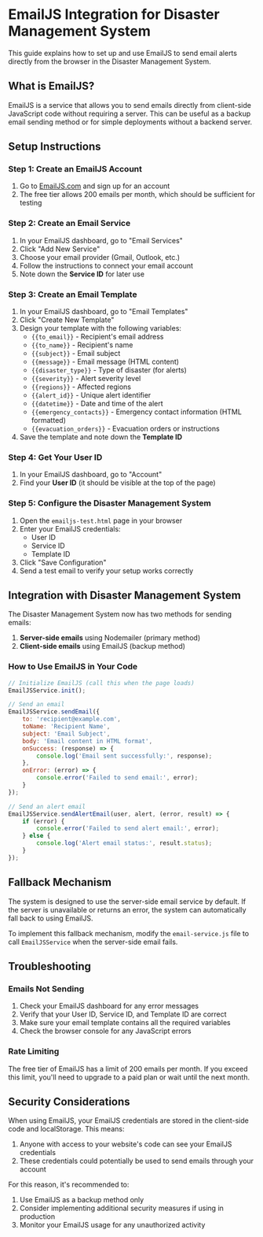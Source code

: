 # EmailJS Integration for Disaster Management System

This guide explains how to set up and use EmailJS to send email alerts directly from the browser in the Disaster Management System.

## What is EmailJS?

EmailJS is a service that allows you to send emails directly from client-side JavaScript code without requiring a server. This can be useful as a backup email sending method or for simple deployments without a backend server.

## Setup Instructions

### Step 1: Create an EmailJS Account

1. Go to [EmailJS.com](https://www.emailjs.com/) and sign up for an account
2. The free tier allows 200 emails per month, which should be sufficient for testing

### Step 2: Create an Email Service

1. In your EmailJS dashboard, go to "Email Services"
2. Click "Add New Service"
3. Choose your email provider (Gmail, Outlook, etc.)
4. Follow the instructions to connect your email account
5. Note down the **Service ID** for later use

### Step 3: Create an Email Template

1. In your EmailJS dashboard, go to "Email Templates"
2. Click "Create New Template"
3. Design your template with the following variables:
   - `{{to_email}}` - Recipient's email address
   - `{{to_name}}` - Recipient's name
   - `{{subject}}` - Email subject
   - `{{message}}` - Email message (HTML content)
   - `{{disaster_type}}` - Type of disaster (for alerts)
   - `{{severity}}` - Alert severity level
   - `{{regions}}` - Affected regions
   - `{{alert_id}}` - Unique alert identifier
   - `{{datetime}}` - Date and time of the alert
   - `{{emergency_contacts}}` - Emergency contact information (HTML formatted)
   - `{{evacuation_orders}}` - Evacuation orders or instructions
4. Save the template and note down the **Template ID**

### Step 4: Get Your User ID

1. In your EmailJS dashboard, go to "Account"
2. Find your **User ID** (it should be visible at the top of the page)

### Step 5: Configure the Disaster Management System

1. Open the `emailjs-test.html` page in your browser
2. Enter your EmailJS credentials:
   - User ID
   - Service ID
   - Template ID
3. Click "Save Configuration"
4. Send a test email to verify your setup works correctly

## Integration with Disaster Management System

The Disaster Management System now has two methods for sending emails:

1. **Server-side emails** using Nodemailer (primary method)
2. **Client-side emails** using EmailJS (backup method)

### How to Use EmailJS in Your Code

```javascript
// Initialize EmailJS (call this when the page loads)
EmailJSService.init();

// Send an email
EmailJSService.sendEmail({
    to: 'recipient@example.com',
    toName: 'Recipient Name',
    subject: 'Email Subject',
    body: 'Email content in HTML format',
    onSuccess: (response) => {
        console.log('Email sent successfully:', response);
    },
    onError: (error) => {
        console.error('Failed to send email:', error);
    }
});

// Send an alert email
EmailJSService.sendAlertEmail(user, alert, (error, result) => {
    if (error) {
        console.error('Failed to send alert email:', error);
    } else {
        console.log('Alert email status:', result.status);
    }
});
```

## Fallback Mechanism

The system is designed to use the server-side email service by default. If the server is unavailable or returns an error, the system can automatically fall back to using EmailJS.

To implement this fallback mechanism, modify the `email-service.js` file to call `EmailJSService` when the server-side email fails.

## Troubleshooting

### Emails Not Sending

1. Check your EmailJS dashboard for any error messages
2. Verify that your User ID, Service ID, and Template ID are correct
3. Make sure your email template contains all the required variables
4. Check the browser console for any JavaScript errors

### Rate Limiting

The free tier of EmailJS has a limit of 200 emails per month. If you exceed this limit, you'll need to upgrade to a paid plan or wait until the next month.

## Security Considerations

When using EmailJS, your EmailJS credentials are stored in the client-side code and localStorage. This means:

1. Anyone with access to your website's code can see your EmailJS credentials
2. These credentials could potentially be used to send emails through your account

For this reason, it's recommended to:

1. Use EmailJS as a backup method only
2. Consider implementing additional security measures if using in production
3. Monitor your EmailJS usage for any unauthorized activity
